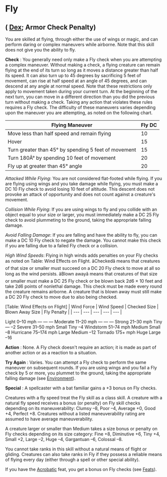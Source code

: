 # Fly

## ( [Dex](../gettingStarted.html#_dexterity); Armor Check Penalty)

You are skilled at flying, through either the use of wings or magic, and can perform daring or complex maneuvers while airborne. Note that this skill does not give you the ability to fly.

**Check** : You generally need only make a Fly check when you are attempting a complex maneuver. Without making a check, a flying creature can remain flying at the end of its turn so long as it moves a distance greater than half its speed. It can also turn up to 45 degrees by sacrificing 5 feet of movement, can rise at half speed at an angle of 45 degrees, and can descend at any angle at normal speed. Note that these restrictions only apply to movement taken during your current turn. At the beginning of the next turn, you can move in a different direction than you did the previous turn without making a check. Taking any action that violates these rules requires a Fly check. The difficulty of these maneuvers varies depending upon the maneuver you are attempting, as noted on the following chart.

| Flying Maneuver | Fly DC |
| --- | --- |
| Move less than half speed and remain flying | 10 |
| Hover | 15 |
| Turn greater than 45° by spending 5 feet of movement | 15 |
| Turn 180Â° by spending 10 feet of movement | 20 |
| Fly up at greater than 45° angle | 20 |

_Attacked While Flying_: You are not considered flat-footed while flying. If you are flying using wings and you take damage while flying, you must make a DC 10 Fly check to avoid losing 10 feet of altitude. This descent does not provoke an attack of opportunity and does not count against a creature's movement.

_Collision While Flying_: If you are using wings to fly and you collide with an object equal to your size or larger, you must immediately make a DC 25 Fly check to avoid plummeting to the ground, taking the appropriate falling damage.

_Avoid Falling Damage_: If you are falling and have the ability to fly, you can make a DC 10 Fly check to negate the damage. You cannot make this check if you are falling due to a failed Fly check or a collision.

_High Wind Speeds_: Flying in high winds adds penalties on your Fly checks as noted on Table: Wind Effects on Flight. âCheckedâ means that creatures of that size or smaller must succeed on a DC 20 Fly check to move at all so long as the wind persists. âBlown awayâ means that creatures of that size or smaller must make a DC 25 Fly check or be blown back 2d6 × 10 feet and take 2d6 points of nonlethal damage. This check must be made every round the creature remains airborne. A creature that is blown away must still make a DC 20 Fly check to move due to also being checked.

[Table: Wind Effects on Flight]
| Wind Force | Wind Speed | Checked Size | Blown Away Size | Fly Penalty |
| --- | --- | --- | --- | --- |
<tbody>
<tr class="odd">
<td>Light</td>
<td>0–10 mph</td>
<td>—</td>
<td>—</td>
<td>—</td>
</tr>
<tr class="even">
<td>Moderate</td>
<td>11–20 mph</td>
<td>—</td>
<td>—</td>
<td>—</td>
</tr>
<tr class="odd">
<td>Strong</td>
<td>21–30 mph</td>
<td>Tiny</td>
<td>—</td>
<td>–2</td>
</tr>
<tr class="even">
<td>Severe</td>
<td>31–50 mph</td>
<td>Small</td>
<td>Tiny</td>
<td>–4</td>
</tr>
<tr class="odd">
<td>Windstorm</td>
<td>51–74 mph</td>
<td>Medium</td>
<td>Small</td>
<td>–8</td>
</tr>
<tr class="even">
<td>Hurricane</td>
<td>75–174 mph</td>
<td>Large</td>
<td>Medium</td>
<td>–12</td>
</tr>
<tr class="odd">
<td>Tornado</td>
<td>175+ mph</td>
<td>Huge</td>
<td>Large</td>
<td>–16</td>
</tr>
</tbody>

**Action** : None. A Fly check doesn't require an action; it is made as part of another action or as a reaction to a situation.

**Try Again** : Varies. You can attempt a Fly check to perform the same maneuver on subsequent rounds. If you are using wings and you fail a Fly check by 5 or more, you plummet to the ground, taking the appropriate falling damage (see [Environment](../environment.html)).

**Special** : A spellcaster with a bat familiar gains a +3 bonus on Fly checks.

Creatures with a fly speed treat the Fly skill as a class skill. A creature with a natural fly speed receives a bonus (or penalty) on Fly skill checks depending on its maneuverability: Clumsy –8, Poor –4, Average +0, Good +4, Perfect +8. Creatures without a listed maneuverability rating are assumed to have average maneuverability.

A creature larger or smaller than Medium takes a size bonus or penalty on Fly checks depending on its size category: Fine +8, Diminutive +6, Tiny +4, Small +2, Large –2, Huge –4, Gargantuan –6, Colossal –8.

You cannot take ranks in this skill without a natural means of flight or gliding. Creatures can also take ranks in Fly if they possess a reliable means of flying every day (either through a spell or other special ability).

If you have the [Acrobatic](../feats.html#_acrobatic) feat, you get a bonus on Fly checks (see [Feats](../feats.html)).

